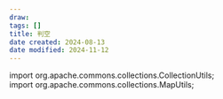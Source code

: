 ```yaml
---
draw:
tags: []
title: 判空
date created: 2024-08-13
date modified: 2024-11-12
---
```


import org.apache.commons.collections.CollectionUtils;  
import org.apache.commons.collections.MapUtils;
